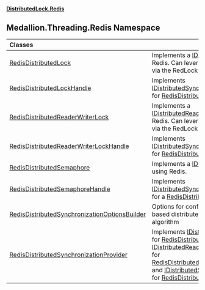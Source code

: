 #### [DistributedLock.Redis](README.md 'README')

## Medallion.Threading.Redis Namespace

| Classes | |
| :--- | :--- |
| [RedisDistributedLock](RedisDistributedLock.md 'Medallion.Threading.Redis.RedisDistributedLock') | Implements a [IDistributedLock](https://github.com/madelson/DistributedLock/tree/default-documentation/docs/api/DistributedLock.Core/IDistributedLock.md 'Medallion.Threading.IDistributedLock') using Redis. Can leverage multiple servers via the RedLock algorithm. |
| [RedisDistributedLockHandle](RedisDistributedLockHandle.md 'Medallion.Threading.Redis.RedisDistributedLockHandle') | Implements [IDistributedSynchronizationHandle](https://github.com/madelson/DistributedLock/tree/default-documentation/docs/api/DistributedLock.Core/IDistributedSynchronizationHandle.md 'Medallion.Threading.IDistributedSynchronizationHandle') for [RedisDistributedLock](RedisDistributedLock.md 'Medallion.Threading.Redis.RedisDistributedLock') |
| [RedisDistributedReaderWriterLock](RedisDistributedReaderWriterLock.md 'Medallion.Threading.Redis.RedisDistributedReaderWriterLock') | Implements a [IDistributedReaderWriterLock](https://github.com/madelson/DistributedLock/tree/default-documentation/docs/api/DistributedLock.Core/IDistributedReaderWriterLock.md 'Medallion.Threading.IDistributedReaderWriterLock') using Redis. Can leverage multiple servers via the RedLock algorithm. |
| [RedisDistributedReaderWriterLockHandle](RedisDistributedReaderWriterLockHandle.md 'Medallion.Threading.Redis.RedisDistributedReaderWriterLockHandle') | Implements [IDistributedSynchronizationHandle](https://github.com/madelson/DistributedLock/tree/default-documentation/docs/api/DistributedLock.Core/IDistributedSynchronizationHandle.md 'Medallion.Threading.IDistributedSynchronizationHandle') for [RedisDistributedReaderWriterLock](RedisDistributedReaderWriterLock.md 'Medallion.Threading.Redis.RedisDistributedReaderWriterLock') |
| [RedisDistributedSemaphore](RedisDistributedSemaphore.md 'Medallion.Threading.Redis.RedisDistributedSemaphore') | Implements a [IDistributedSemaphore](https://github.com/madelson/DistributedLock/tree/default-documentation/docs/api/DistributedLock.Core/IDistributedSemaphore.md 'Medallion.Threading.IDistributedSemaphore') using Redis. |
| [RedisDistributedSemaphoreHandle](RedisDistributedSemaphoreHandle.md 'Medallion.Threading.Redis.RedisDistributedSemaphoreHandle') | Implements [IDistributedSynchronizationHandle](https://github.com/madelson/DistributedLock/tree/default-documentation/docs/api/DistributedLock.Core/IDistributedSynchronizationHandle.md 'Medallion.Threading.IDistributedSynchronizationHandle') for a [RedisDistributedSemaphore](RedisDistributedSemaphore.md 'Medallion.Threading.Redis.RedisDistributedSemaphore') |
| [RedisDistributedSynchronizationOptionsBuilder](RedisDistributedSynchronizationOptionsBuilder.md 'Medallion.Threading.Redis.RedisDistributedSynchronizationOptionsBuilder') | Options for configuring a redis-based distributed synchronization algorithm |
| [RedisDistributedSynchronizationProvider](RedisDistributedSynchronizationProvider.md 'Medallion.Threading.Redis.RedisDistributedSynchronizationProvider') | Implements [IDistributedLockProvider](https://github.com/madelson/DistributedLock/tree/default-documentation/docs/api/DistributedLock.Core/IDistributedLockProvider.md 'Medallion.Threading.IDistributedLockProvider') for [RedisDistributedLock](RedisDistributedLock.md 'Medallion.Threading.Redis.RedisDistributedLock'), [IDistributedReaderWriterLockProvider](https://github.com/madelson/DistributedLock/tree/default-documentation/docs/api/DistributedLock.Core/IDistributedReaderWriterLockProvider.md 'Medallion.Threading.IDistributedReaderWriterLockProvider') for [RedisDistributedReaderWriterLock](RedisDistributedReaderWriterLock.md 'Medallion.Threading.Redis.RedisDistributedReaderWriterLock'), and [IDistributedSemaphoreProvider](https://github.com/madelson/DistributedLock/tree/default-documentation/docs/api/DistributedLock.Core/IDistributedSemaphoreProvider.md 'Medallion.Threading.IDistributedSemaphoreProvider') for [RedisDistributedSemaphore](RedisDistributedSemaphore.md 'Medallion.Threading.Redis.RedisDistributedSemaphore'). |
